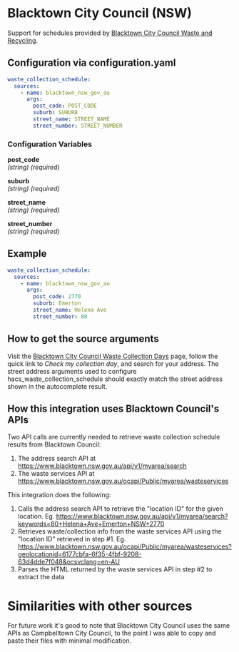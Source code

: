 # Blacktown City Council (NSW)

Support for schedules provided by [Blacktown City Council Waste and Recycling](https://www.blacktown.nsw.gov.au/Services/Waste-services-and-collection/Waste-collection-days).

## Configuration via configuration.yaml

```yaml
waste_collection_schedule:
  sources:
    - name: blacktown_nsw_gov_au
      args:
        post_code: POST_CODE
        suburb: SUBURB
        street_name: STREET_NAME
        street_number: STREET_NUMBER
```

### Configuration Variables

**post_code**  
*(string) (required)*

**suburb**  
*(string) (required)*

**street_name**  
*(string) (required)*

**street_number**  
*(string) (required)*

## Example

```yaml
waste_collection_schedule:
  sources:
    - name: blacktown_nsw_gov_au
      args:
        post_code: 2770
        suburb: Emerton
        street_name: Helena Ave
        street_number: 80
```

## How to get the source arguments

Visit the [Blacktown City Council Waste Collection Days](https://www.blacktown.nsw.gov.au/Services/Waste-services-and-collection/Waste-collection-days) page, follow the quick link to *Check my collection day*, and search for your address. The street address arguments used to configure hacs_waste_collection_schedule should exactly match the street address shown in the autocomplete result.

## How this integration uses Blacktown Council's APIs

Two API calls are currently needed to retrieve waste collection schedule results from Blacktown Council:
1. The address search API at https://www.blacktown.nsw.gov.au/api/v1/myarea/search
2. The waste services API at https://www.blacktown.nsw.gov.au/ocapi/Public/myarea/wasteservices

This integration does the following:
1. Calls the address search API to retrieve the "location ID" for the given location. Eg. https://www.blacktown.nsw.gov.au/api/v1/myarea/search?keywords=80+Helena+Ave+Emerton+NSW+2770
2. Retrieves waste/collection info from the waste services API using the "location ID" retrieved in step #1. Eg. https://www.blacktown.nsw.gov.au/ocapi/Public/myarea/wasteservices?geolocationid=6177cbfa-6f35-4fbf-9208-63d4dde7f048&ocsvclang=en-AU
3. Parses the HTML returned by the waste services API in step #2 to extract the data


# Similarities with other sources

For future work it's good to note that Blacktown City Council uses the same APIs as Campbelltown City Council, to the point I was able to copy and paste their files with minimal modification.
 